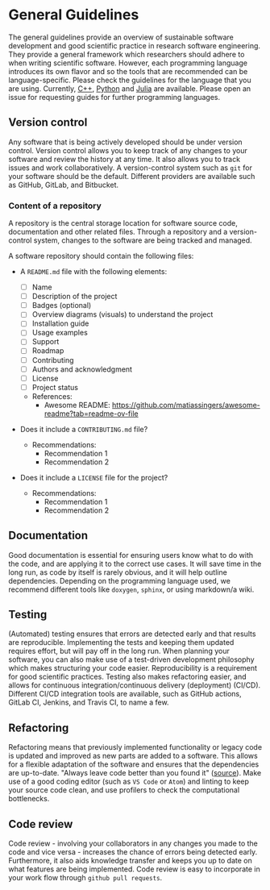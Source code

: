 # General Guidelines

The general guidelines provide an overview of sustainable software development and good scientific practice in research software engineering. They provide a general framework which researchers should adhere to when writing scientific software. However, each programming language introduces its own flavor and so the tools that are recommended can be language-specific. Please check the guidelines for the language that you are using. Currently, [C++](../cpp/README.md), [Python](../python/README.md) and [Julia](../julia/README.md) are available. Please open an issue for requesting guides for further programming languages.

## Version control

Any software that is being actively developed should be under version control. Version control allows you to keep track of any changes to your software and review the history at any time. It also allows you to track issues and work collaboratively. A version-control system such as `git` for your software should be the default. Different providers are available such as GitHub, GitLab, and Bitbucket.

### Content of a repository

A repository is the central storage location for software source code, documentation and other related files. Through a repository and a version-control system, changes to the software are being tracked and managed.

A software repository should contain the following files:
- A `README.md` file with the following elements:
  - [ ] Name
  - [ ] Description of the project
  - [ ] Badges (optional)
  - [ ] Overview diagrams (visuals) to understand the project
  - [ ] Installation guide
  - [ ] Usage examples
  - [ ] Support
  - [ ] Roadmap
  - [ ] Contributing
  - [ ] Authors and acknowledgment
  - [ ] License
  - [ ] Project status 
  - References:
      - Awesome README: https://github.com/matiassingers/awesome-readme?tab=readme-ov-file

- Does it include a `CONTRIBUTING.md` file?
  - Recommendations:
    - Recommendation 1
    - Recommendation 2

- Does it include a `LICENSE` file for the project?
  - Recommendations:
    - Recommendation 1
    - Recommendation 2

## Documentation

Good documentation is essential for ensuring users know what to do with the code, and are applying it to the correct use cases. It will save time in the long run, as code by itself is rarely obvious, and it will help outline dependencies. Depending on the programming language used, we recommend different tools like `doxygen`, `sphinx`, or using markdown/a wiki.

## Testing

(Automated) testing ensures that errors are detected early and that results are reproducible. Implementing the tests and keeping them updated requires effort, but will pay off in the long run. When planning your software, you can also make use of a test-driven development philosophy which makes structuring your code easier. Reproducibility is a requirement for good scientific practices. Testing also makes refactoring easier, and allows for continuous integration/continuous delivery (deployment) (CI/CD). Different CI/CD integration tools are available, such as GitHub actions, GitLab CI, Jenkins, and Travis CI, to name a few.

## Refactoring

Refactoring means that previously implemented functionality or legacy code is updated and improved as new parts are added to a software. This allows for a flexible adaptation of the software and ensures that the dependencies are up-to-date. "Always leave code better than you found it" ([source](https://biratkirat.medium.com/step-8-the-boy-scout-rule-robert-c-martin-uncle-bob-9ac839778385)). Make use of a good coding editor (such as `VS Code` or `Atom`) and linting to keep your source code clean, and use profilers to check the computational bottlenecks.

## Code review

Code review - involving your collaborators in any changes you made to the code and vice versa - increases the chance of errors being detected early. Furthermore, it also aids knowledge transfer and keeps you up to date on what features are being implemented. Code review is easy to incorporate in your work flow through `github pull requests`.
